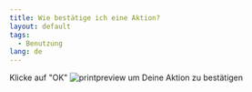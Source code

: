 ```yaml
---
title: Wie bestätige ich eine Aktion?
layout: default
tags:
  - Benutzung
lang: de
---
```


Klicke auf "OK"  ![printpreview](../images/icons/Ok24.png) um Deine Aktion zu bestätigen
